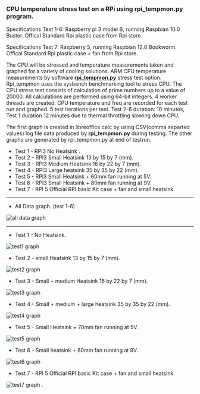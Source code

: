 ### CPU temperature stress test on a RPi using **rpi_tempmon.py** program.


Specifications Test 1-6: Raspberry pi 3 model B, running Raspbian 10.0 Buster.
Offical Standard Rpi plastic case from Rpi store.

Specifications Test 7: Raspberry 5, running Raspbian 12.0 Bookworm.
Offical Standard Rpi plastic case + fan from Rpi store.

The CPU will be stressed and temperature measurements taken and graphed for
a variety of cooling solutions.
ARM CPU temperature measurements by software **[rpi_tempmon.py](https://github.com/gavinlyonsrepo/raspberrypi_tempmon)** stress test  option.
Rpi_tempmon uses the sysbench benchmarking tool to stress CPU.
The CPU stress test consists of calculation of prime numbers up to a value of 20000. 
All calculations are performed using 64-bit integers. 4 worker threads are created.
CPU temperature and freq are recorded for each test run and graphed.
5 test iterations per test. Test 2-6 duration: 10 minutes, Test 1 duration 12 minutes due to
thermal throttling slowing down CPU.

The first graph is created in libreoffice calc by using CSV(comma separted values) 
log file data produced by **rpi_tempmon.py** during testing.
The other graphs are generated by rpi_tempmon.py at end of testrun.

* Test 1 - RPI3 No Heatsink .
* Test 2 - RPI3 Small Heatsink 13 by 15 by 7 (mm).
* Test 3 - RPI3 Medium Heatsink 16 by 22 by 7 (mm).
* Test 4 - RPI3 Large heatsink  35 by 35 by 22 (mm).
* Test 5 - RPI3 Small Heatsink + 60mm fan running at 5V.
* Test 6 - RPI3 Small Heatsink + 80mm fan running at 9V.
* Test 7 - RPI 5 Official RPI basic Kit case + fan and small heatsink.

-------------


* All Data graph. (test 1-6)


![all data graph](https://raw.githubusercontent.com/gavinlyonsrepo/raspberrypi_tempmon/master/Documentation/stresstestdata/alldata.jpg)

------------


* Test 1 - No Heatsink.

![test1 graph](https://raw.githubusercontent.com/gavinlyonsrepo/raspberrypi_tempmon/master/Documentation/stresstestdata/test1.jpg)

* Test 2 - small Heatsink 13 by 15 by 7 (mm).

![test2 graph](https://raw.githubusercontent.com/gavinlyonsrepo/raspberrypi_tempmon/master/Documentation/stresstestdata/test2.jpg)

* Test 3 - Small + medium Heatsink 16 by 22 by 7 (mm).

![test3 graph](https://raw.githubusercontent.com/gavinlyonsrepo/raspberrypi_tempmon/master/Documentation/stresstestdata/test3.jpg)

* Test 4 - Small + medium + large heatsink  35 by 35 by 22 (mm).

![test4 graph](https://raw.githubusercontent.com/gavinlyonsrepo/raspberrypi_tempmon/master/Documentation/stresstestdata/test4.jpg)

* Test 5 - Small Heatsink + 70mm fan running at 5V.

![test5 graph](https://raw.githubusercontent.com/gavinlyonsrepo/raspberrypi_tempmon/master/Documentation/stresstestdata/test5.jpg)

* Test 6 - Small heatsink + 80mm fan running at 9V.

![test6 graph](https://raw.githubusercontent.com/gavinlyonsrepo/raspberrypi_tempmon/master/Documentation/stresstestdata/test6.jpg)

* Test 7 - RPI 5 Official RPI basic Kit case + fan and small heatsink

![test7 graph](https://raw.githubusercontent.com/gavinlyonsrepo/raspberrypi_tempmon/master/Documentation/stresstestdata/test7.jpg)
.
